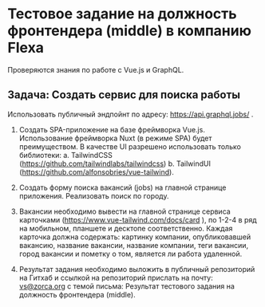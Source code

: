 # Тестовое задание на должность фронтендера (middle) в компанию Flexa

Проверяются знания по работе с Vue.js и GraphQL.

## Задача: Создать сервис для поиска работы

Использовать публичный эндпойнт по адресу: https://api.graphql.jobs/ .

1. Создать SPA-приложение на базе фреймворка Vue.js.
Использование фреймворка Nuxt (в режиме SPA)
будет преимуществом. В качестве UI разрешено
использовать только библиотеки:
a. TailwindCSS
(https://github.com/tailwindlabs/tailwindcss)
b. TailwindUI
(https://github.com/alfonsobries/vue-tailwind).
2. Создать форму поиска вакансий (jobs) на главной
странице приложения. Реализовать поиск по городу.
3. Вакансии необходимо вывести на главной странице
сервиса карточками
(https://www.vue-tailwind.com/docs/card ), по 1-2-4 в
ряд на мобильном, планшете и десктопе
соответственно. Каждая карточка должна содержать:
картинку компании, опубликовавшей вакансию,
название вакансии, название компании, теги
вакансии, город вакансии и пометку о том, является
ли работа удаленной.

4. Результат задания необходимо выложить в
публичный репозиторий на Гитхаб и ссылкой на
репозиторий прислать на почту: vs@zorca.org с темой
письма: Результат тестового задания на должность
фронтендера (middle).
